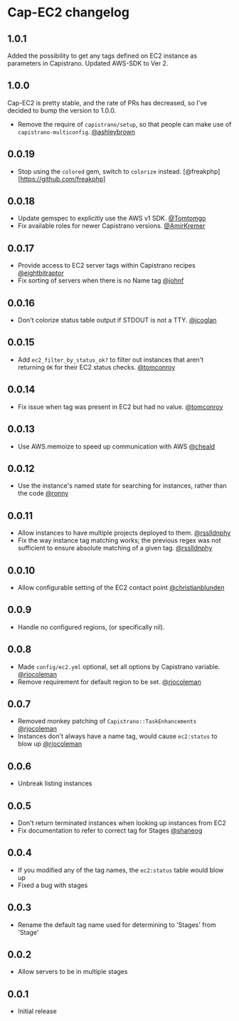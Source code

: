 # Cap-EC2 changelog

## 1.0.1

Added the possibility to get any tags defined on EC2 instance as parameters in Capistrano.
Updated AWS-SDK to Ver 2.

## 1.0.0

Cap-EC2 is pretty stable, and the rate of PRs has decreased, so I've
decided to bump the version to 1.0.0.

* Remove the require of `capistrano/setup`, so that people can make
  use of `capistrano-multiconfig`. [@ashleybrown](https://github.com/ashleybrown)

## 0.0.19

* Stop using the `colored` gem, switch to `colorize` instead. [@freakphp][https://github.com/freakphp]

## 0.0.18

* Update gemspec to explicitly use the AWS v1 SDK. [@Tomtomgo](https://github.com/Tomtomgo)
* Fix available roles for newer Capistrano versions. [@AmirKremer](https://github.com/AmirKremer)

## 0.0.17

* Provide access to EC2 server tags within Capistrano recipes [@eightbitraptor](https://github.com/eightbitraptor)
* Fix sorting of servers when there is no Name tag [@johnf](https://github.com/johnf)

## 0.0.16

* Don't colorize status table output if STDOUT is not a TTY. [@jcoglan](https://github.com/jcoglan)

## 0.0.15

* Add `ec2_filter_by_status_ok?` to filter out instances that aren't returning `OK`
  for their EC2 status checks. [@tomconroy](https://github.com/tomconroy)

## 0.0.14

* Fix issue when tag was present in EC2 but had no value. [@tomconroy](https://github.com/tomconroy)

## 0.0.13

* Use AWS.memoize to speed up communication with AWS [@cheald](https://github.com/cheald)

## 0.0.12

* Use the instance's named state for searching for instances, rather than the code [@ronny](https://github.com/ronny)

## 0.0.11

* Allow instances to have multiple projects deployed to them. [@rsslldnphy](https://github.com/rsslldnphy)
* Fix the way instance tag matching works; the previous regex was not sufficient to ensure
  absolute matching of a given tag. [@rsslldnphy](https://github.com/rsslldnphy)

## 0.0.10

* Allow configurable setting of the EC2 contact point [@christianblunden](https://github.com/christianblunden)

## 0.0.9

* Handle no configured regions, (or specifically nil).

## 0.0.8

* Made `config/ec2.yml` optional, set all options by Capistrano variable. [@rjocoleman](https://github.com/rjocoleman)
* Remove requirement for default region to be set. [@rjocoleman](https://github.com/rjocoleman)

## 0.0.7

* Removed monkey patching of `Capistrano::TaskEnhancements` [@rjocoleman](https://github.com/rjocoleman)
* Instances don't always have a name tag, would cause `ec2:status` to blow up [@rjocoleman](https://github.com/rjocoleman)

## 0.0.6

* Unbreak listing instances

## 0.0.5

* Don't return terminated instances when looking up instances from EC2
* Fix documentation to refer to correct tag for Stages [@shaneog](https://github.com/shaneog)

## 0.0.4

* If you modified any of the tag names, the `ec2:status` table would blow up
* Fixed a bug with stages

## 0.0.3

* Rename the default tag name used for determining to 'Stages' from 'Stage'

## 0.0.2

* Allow servers to be in multiple stages

## 0.0.1

* Initial release
